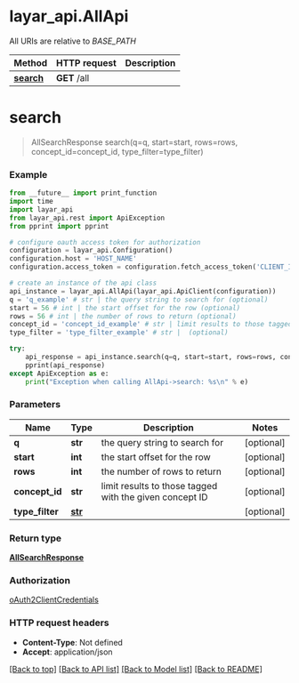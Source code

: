 # layar_api.AllApi

All URIs are relative to *BASE_PATH*

Method | HTTP request | Description
------------- | ------------- | -------------
[**search**](AllApi.md#search) | **GET** /all | 

# **search**
> AllSearchResponse search(q=q, start=start, rows=rows, concept_id=concept_id, type_filter=type_filter)



### Example
```python
from __future__ import print_function
import time
import layar_api
from layar_api.rest import ApiException
from pprint import pprint

# configure oauth access token for authorization
configuration = layar_api.Configuration()
configuration.host = 'HOST_NAME'
configuration.access_token = configuration.fetch_access_token('CLIENT_ID', 'CLIENT_SECRET')

# create an instance of the api class
api_instance = layar_api.AllApi(layar_api.ApiClient(configuration))
q = 'q_example' # str | the query string to search for (optional)
start = 56 # int | the start offset for the row (optional)
rows = 56 # int | the number of rows to return (optional)
concept_id = 'concept_id_example' # str | limit results to those tagged with the given concept ID (optional)
type_filter = 'type_filter_example' # str |  (optional)

try:
    api_response = api_instance.search(q=q, start=start, rows=rows, concept_id=concept_id, type_filter=type_filter)
    pprint(api_response)
except ApiException as e:
    print("Exception when calling AllApi->search: %s\n" % e)
```

### Parameters

Name | Type | Description  | Notes
------------- | ------------- | ------------- | -------------
 **q** | **str**| the query string to search for | [optional] 
 **start** | **int**| the start offset for the row | [optional] 
 **rows** | **int**| the number of rows to return | [optional] 
 **concept_id** | **str**| limit results to those tagged with the given concept ID | [optional] 
 **type_filter** | [**str**](.md)|  | [optional] 

### Return type

[**AllSearchResponse**](AllSearchResponse.md)

### Authorization

[oAuth2ClientCredentials](../README.md#oAuth2ClientCredentials)

### HTTP request headers

 - **Content-Type**: Not defined
 - **Accept**: application/json

[[Back to top]](#) [[Back to API list]](../README.md#documentation-for-api-endpoints) [[Back to Model list]](../README.md#documentation-for-models) [[Back to README]](../README.md)

